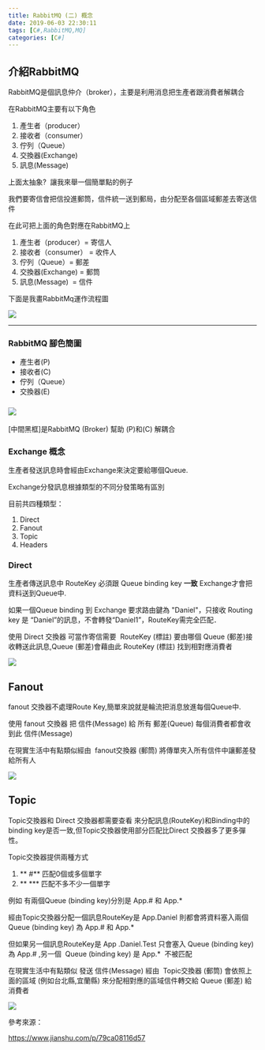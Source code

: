 ```yaml
---
title: RabbitMQ (二) 概念
date: 2019-06-03 22:30:11
tags: [C#,RabbitMQ,MQ]
categories: [C#]
---
```


## 介紹RabbitMQ 

RabbitMQ是個訊息仲介（broker），主要是利用消息把生產者跟消費者解耦合

在RabbitMQ主要有以下角色

1.  產生者（producer）
2.  接收者（consumer）
3.  佇列（Queue）
4.  交換器(Exchange)
5.  訊息(Message)

上面太抽象?  讓我來舉一個簡單點的例子

我們要寄信會把信投進郵筒，信件統一送到郵局，由分配至各個區域郵差去寄送信件

在此可把上面的角色對應在RabbitMQ上

1.  產生者（producer）= 寄信人
2.  接收者（consumer） = 收件人
3.  佇列（Queue）= 郵差
4.  交換器(Exchange) = 郵筒
5.  訊息(Message)  = 信件

下面是我畫RabbitMq運作流程圖

![](https://i.imgur.com/uvXHTmW.png)

* * *

### RabbitMQ 腳色簡圖

*   產生者(P)
*   接收者(C)
*   佇列（Queue）
*   交換器(E)

### ![](https://dotblogsfile.blob.core.windows.net/user/九桃/09cafcb7-aeab-46e6-a73d-7d2cc8e089ac/1548173424_68039.png)

[中間黑框]是RabbitMQ (Broker) 幫助 (P)和(C) 解耦合

### Exchange 概念

生產者發送訊息時會經由Exchange來決定要給哪個Queue.

Exchange分發訊息根據類型的不同分發策略有區別

目前共四種類型：

1.  Direct
2.  Fanout
3.  Topic
4.  Headers 

### Direct 

生產者傳送訊息中 RouteKey 必須跟 Queue binding key **一致** Exchange才會把資料送到Queue中.

如果一個Queue binding 到 Exchange 要求路由鍵為 "Daniel"，只接收 Routing key 是 “Daniel”的訊息，不會轉發“Daniel1”，RouteKey需完全匹配．

使用 Direct 交換器 可當作寄信需要  RouteKey (標註) 要由哪個 Queue (郵差)接收轉送此訊息,Queue (郵差)會藉由此 RouteKey (標註) 找到相對應消費者

![](https://dotblogsfile.blob.core.windows.net/user/九桃/04e4a734-32c7-4c11-97e6-9d7a194dcbc0/1554261004_68269.png)

## Fanout

fanout 交換器不處理Route Key,簡單來說就是輪流把消息放進每個Queue中.

使用 fanout 交換器 把 信件(Message) 給 所有 郵差(Queue) 每個消費者都會收到此 信件(Message) 

在現實生活中有點類似經由  fanout交換器 (郵筒) 將傳單夾入所有信件中讓郵差發給所有人

![](https://dotblogsfile.blob.core.windows.net/user/九桃/04e4a734-32c7-4c11-97e6-9d7a194dcbc0/1554261165_39274.jpg)

## Topic

Topic交換器和 Direct 交換器都需要查看 來分配訊息(RouteKey)和Binding中的binding key是否一致,但Topic交換器使用部分匹配比Direct 交換器多了更多彈性。

Topic交換器提供兩種方式

1.  ** #** 匹配0個或多個單字
2.  ** *** 匹配不多不少一個單字

例如 有兩個Queue (binding key)分別是 App.# 和 App.*

經由Topic交換器分配一個訊息RouteKey是 App.Daniel 則都會將資料塞入兩個 Queue (binding key) 為 App.# 和 App.* 

但如果另一個訊息RouteKey是 App .Daniel.Test 只會塞入 Queue (binding key) 為 App.# ,另一個  Queue (binding key) 是 App.*  不被匹配

在現實生活中有點類似 發送 信件(Message) 經由  Topic交換器 (郵筒) 會依照上面的區域 (例如台北縣,宜蘭縣)​​ 來分配相對應的區域信件轉交給 Queue (郵差) 給消費者

![](https://dotblogsfile.blob.core.windows.net/user/九桃/04e4a734-32c7-4c11-97e6-9d7a194dcbc0/1554261121_78429.png)

參考來源：

https://www.jianshu.com/p/79ca08116d57

